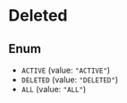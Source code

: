 # Deleted

## Enum

* `ACTIVE` (value: `"ACTIVE"`)
* `DELETED` (value: `"DELETED"`)
* `ALL` (value: `"ALL"`)
